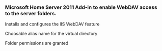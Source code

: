 ### Microsoft Home Server 2011 Add-in to enable WebDAV access to the server folders.

Installs and configures the IIS WebDAV feature

Choosable alias name for the virtual directory

Folder permissions are granted
